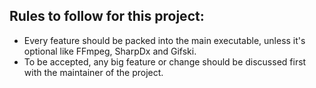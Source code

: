 ## Rules to follow for this project:

* Every feature should be packed into the main executable, unless it's optional like FFmpeg, SharpDx and Gifski.
* To be accepted, any big feature or change should be discussed first with the maintainer of the project.
